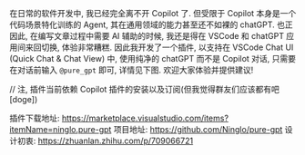 在日常的软件开发中, 我已经完全离不开 Copilot 了. 但受限于 Copilot 本身是一个代码场景特化训练的 Agent, 其在通用领域的能力甚至还不如裸的 chatGPT. 也正因此, 在编写文章过程中需要 AI 辅助的时候, 我还是得在 VSCode 和 chatGPT 应用间来回切换, 体验非常糟糕.
因此我开发了一个插件, 以支持在 VSCode Chat UI (Quick Chat & Chat View) 中, 使用纯净的 chatGPT 而不是 Copilot 对话, 只需要在对话前输入 `@pure_gpt` 即可, 详情见下图.
欢迎大家体验并提供建议!

// 注, 插件当前依赖 Copilot 插件的安装以及订阅(但我觉得群友们应该都有吧[doge])

插件下载地址: https://marketplace.visualstudio.com/items?itemName=ninglo.pure-gpt
项目地址: https://github.com/Ninglo/pure-gpt
设计初衷: https://zhuanlan.zhihu.com/p/709066721
